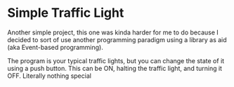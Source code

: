 # Simple Traffic Light

Another simple project, this one was kinda harder for me to do because I decided to sort of use another programming paradigm using a library as aid (aka Event-based programming).



The program is your typical traffic lights, but you can change the state of it using a push button. This can be ON, halting the traffic light, and turning it OFF. Literally nothing special